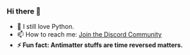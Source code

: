 ### Hi there 👋

- 💛 I still love Python.
- 📫 How to reach me: [Join the Discord Community](https://discord.gg/7CrQEyP)
- **⚡ Fun fact: Antimatter stuffs are time reversed matters.**
